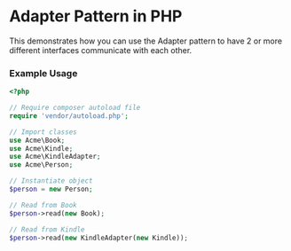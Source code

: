 # Adapter Pattern in PHP
This demonstrates how you can use the Adapter pattern to have 2 or more different interfaces communicate with each other.

### Example Usage
```php
<?php

// Require composer autoload file
require 'vendor/autoload.php';

// Import classes
use Acme\Book;
use Acme\Kindle;
use Acme\KindleAdapter;
use Acme\Person;

// Instantiate object
$person = new Person;

// Read from Book
$person->read(new Book);

// Read from Kindle
$person->read(new KindleAdapter(new Kindle));
```
